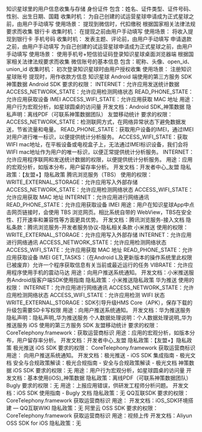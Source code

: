 知识星球里的用户信息收集与存储
身份证件
包含：姓名、证件类型、证件号码、性别、出生日期、国籍
收集时机：
为自己创建的试运营星球申请成为正式星球之前，由用户手动填写
使用场景：
提现到微信时，代扣缴税
根据国家相关法律法规要求而收集
银行卡
收集时机：
在提现之前由用户手动填写
使用场景：
将收入提现到银行卡
手机号码
收集时机：
发表主题、评论前，由用户手动填写
申请退款之前，由用户手动填写
为自己创建的试运营星球申请成为正式星球之前，由用户手动填写
使用场景：
使用手机号+短信验证码登录知识星球桌面浏览器端
根据国家相关法律法规要求而收集
微信账号的基本信息
包含：昵称、头像、open_id、union_id
收集时机：
初次登录知识星球时由用户授权收集
使用场景：
注册知识星球账号
提现时，用作收款方信息
知识星球 Android 端使用的第三方服务 SDK
神策数据 Android SDK
要求的权限：
INTERNET：允许应用发送统计数据
ACCESS_NETWORK_STATE：允许应用检测网络状态
READ_PHONE_STATE：允许应用获取设备 IMEI
ACCESS_WIFI_STATE：允许应用获取 MAC 地址
用途：用户行为宏观分析，如星球圆桌的访问量
开发文档：Android SDK_神策数据
隐私声明：离线PDF（可联系神策数据团队）
友盟移动统计
要求的权限：
ACCESS_NETWORK_STATE：检测联网方式，在网络异常状态下避免数据发送，节省流量和电量。
READ_PHONE_STATE：获取用户设备的IMEI，通过IMEI对用户进行唯一标识，以便提供统计分析服务。
ACCESS_WIFI_STATE：获取WIFI mac地址，在平板设备或电视盒子上，无法通过IMEI标识设备，我们会将WIFI mac地址作为用户的唯一标识，以便正常提供统计分析服务。
INTERNET：允许应用程序联网和发送统计数据的权限，以便提供统计分析服务。
用途：应用的宏观分析，如版本分布，用户留存率分析。
开发文档：开发者中心_友盟
隐私政策：【友盟+】隐私政策
腾讯浏览服务（TBS）
使用的权限：
WRITE_EXTERNAL_STORAGE：允许应用写入外部存储
ACCESS_NETWORK_STATE：允许应用检测网络状态
ACCESS_WIFI_STATE：允许应用获取 MAC 地址
INTERNET：允许应用进行网络通讯
READ_PHONE_STATE：允许应用获取设备 IMEI
用途：用户在知识星球App中点击网页链接时，会使用 TBS 浏览网页。相比系统自带的 WebView，TBS在安全性、打开速率和兼容性等方面更具优势。
开发文档：腾讯浏览服务-接入文档
隐私条款：腾讯浏览服务-开发者服务协议-隐私相关条款
小米推送
使用的权限：
WRITE_EXTERNAL_STORAGE：允许应用写入外部存储
INTERNET：允许应用进行网络通讯
ACCESS_NETWORK_STATE：允许应用检测网络状态
ACCESS_WIFI_STATE：允许应用获取 MAC 地址
READ_PHONE_STATE：允许应用获取设备 IMEI
GET_TASKS：（在Android L及更新版本的操作系统里此权限已被废弃）允许一个程序获取信息有关当前或最近运行的任务
VIBRATE：允许应用程序使用手机的震动马达
用途：向用户推送系统通知。
开发文档：小米推送服务Android版客户端SDK使用指南
隐私政策：小米推送隐私政策
华为推送
使用的权限：
INTERNET：允许应用进行网络通讯
ACCESS_NETWORK_STATE：允许应用检测网络状态
ACCESS_WIFI_STATE：允许应用检测 WIFI 状态
WRITE_EXTERNAL_STORAGE：SDK引导升级HMS Core（APK），保存下载的升级包需要SD卡写权限
用途：向用户推送系统通知。
开发文档：华为推送服务
隐私声明：隐私声明_华为推送服务
个人数据处理说明：个人数据处理说明_华为推送服务
iOS 使用的第三方服务 SDK
友盟移动统计
要求的权限：
CoreTelephony.framework：获取运营商标识
用途：应用的宏观分析，如版本分布，用户留存率分析。
开发文档：开发者中心_友盟
隐私政策：【友盟+】隐私政策
极光推送 iOS SDK
要求的权限：
CoreTelephony.framework 获取运营商标识
用途：
向用户推送系统通知。
开发文档：极光推送 - iOS SDK 集成指南 - 极光文档
安全与合规政策解读：极光合规指南 - 安全与合规政策解读 - 极光文档
神策数据 iOS SDK
要求的权限：无
用途：用户行为宏观分析，如星球圆桌的访问量
开发文档：基本使用(iOS)_神策数据
隐私政策：离线PDF（可联系神策数据团队）
Bugly
要求的权限：无
用途：上报应用错误，供研发工程师分析问题。
开发文档：iOS SDK 使用指南 - Bugly 文档
隐私政策：无
QQ互联SDK
要求的权限：
CoreTelephony.framework 获取运营商标识
用途：
开发文档：iOS_SDK环境搭建 — QQ互联WIKI
隐私政策：无
阿里云 OSS SDK
要求的权限：
CoreTelephony.framework 获取运营商标识
用途：视频上传
开发文档：Aliyun OSS SDK for iOS
隐私政策：无